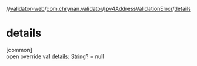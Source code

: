 //[validator-web](../../../index.md)/[com.chrynan.validator](../index.md)/[Ipv4AddressValidationError](index.md)/[details](details.md)

# details

[common]\
open override val [details](details.md): [String](https://kotlinlang.org/api/latest/jvm/stdlib/kotlin/-string/index.html)? = null
